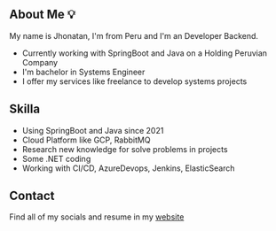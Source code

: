 ## About Me 💡

My name is Jhonatan, I'm from Peru and I'm an Developer Backend.

* Currently working with SpringBoot and Java on a Holding Peruvian Company
* I'm bachelor in Systems Engineer
* I offer my services like freelance to develop systems projects

## Skilla

* Using SpringBoot and Java since 2021
* Cloud Platform like GCP, RabbitMQ
* Research new knowledge for solve problems in projects
* Some .NET coding
* Working with CI/CD, AzureDevops, Jenkins, ElasticSearch

## Contact

Find all of my socials and resume in my [website](https://www.linkedin.com/in/jcachi)
